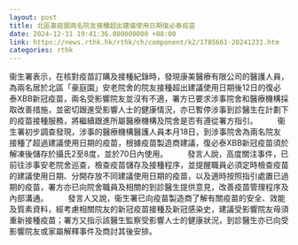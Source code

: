 ```yaml
---
layout: post
title: 北區豪庭園兩名院友接種超出建議使用日期復必泰疫苗
date: 2024-12-31 19:41:36.000000000 +08:00
link: https://news.rthk.hk/rthk/ch/component/k2/1785661-20241231.htm
categories: rthk
---
```


衞生署表示，在核對疫苗訂購及接種紀錄時，發現康美醫療有限公司的醫護人員，為兩名居於北區「豪庭園」安老院舍的院友接種超出建議使用日期後12日的復必泰XBB新冠疫苗，兩名受影響院友並沒有不適，署方已要求涉事院舍和醫療機構採取改善措施，並密切跟進受影響人士的健康情況，亦已暫停涉事到診醫生在計劃下的疫苗接種服務，將繼續跟進所屬醫療機構及院舍是否有遵從署方指引。
　　 
衞生署初步調查發現，涉事的醫療機構醫護人員本月18日，到涉事院舍為兩名院友接種了超過建議使用日期的疫苗，根據疫苗製造商建議，復必泰XBB新冠疫苗須於解凍後儲存於攝氏2至8度，並於70日內使用。
　　 
發言人說，高度關注事件，已前往涉事安老院舍巡查，檢查疫苗儲存及接種程序，並提醒職員必須定時檢查疫苗的建議使用日期、分開存放不同建議使用日期的疫苗，以及適時按照指引處置已過期的疫苗，署方亦已向院舍職員及相關的到診醫生提供意見，改善疫苗管理程序及內部溝通。
　　 
發言人又說，衞生署已向疫苗製造商了解有關疫苗的安全、效能及質素資料，經考慮相關院友的新冠疫苗接種及新冠感染史，建議受影響院友毋須重新接種疫苗；署方又指示該醫生監察受影響人士的健康狀況，到診醫生亦已向受影響院友或家屬解釋事件及商討其後安排。
